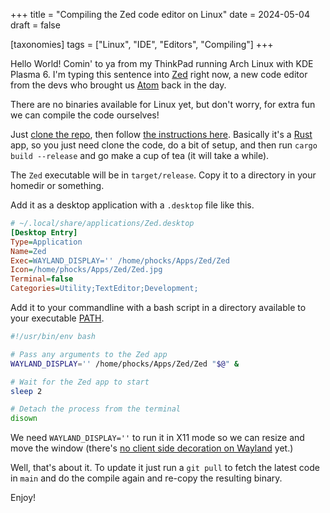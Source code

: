 +++
title = "Compiling the Zed code editor on Linux"
date = 2024-05-04
draft = false

[taxonomies]
tags = ["Linux", "IDE", "Editors", "Compiling"]
+++

Hello World! Comin' to ya from my ThinkPad running Arch Linux with KDE Plasma 6. I'm typing this sentence into [Zed][] right now, a new code editor from the devs who brought us [Atom][] back in the day.

There are no binaries available for Linux yet, but don't worry, for extra fun we can compile the code ourselves!

Just [clone the repo][Zed GitHub], then follow [the instructions here][Linux instructions]. Basically it's a [Rust][] app, so you just need clone the code, do a bit of setup, and then run `cargo build --release` and go make a cup of tea (it will take a while).

The `Zed` executable will be in `target/release`. Copy it to a directory in your homedir or something.

Add it as a desktop application with a `.desktop` file like this.

```ini
# ~/.local/share/applications/Zed.desktop
[Desktop Entry]
Type=Application
Name=Zed
Exec=WAYLAND_DISPLAY='' /home/phocks/Apps/Zed/Zed
Icon=/home/phocks/Apps/Zed/Zed.jpg
Terminal=false
Categories=Utility;TextEditor;Development;
```

Add it to your commandline with a bash script in a directory available to your executable [PATH][].

```bash
#!/usr/bin/env bash

# Pass any arguments to the Zed app
WAYLAND_DISPLAY='' /home/phocks/Apps/Zed/Zed "$@" &

# Wait for the Zed app to start
sleep 2

# Detach the process from the terminal
disown
```

We need `WAYLAND_DISPLAY=''` to run it in X11 mode so we can resize and move the window (there's [no client side decoration on Wayland][Zed Wayland] yet.)

Well, that's about it. To update it just run a `git pull` to fetch the latest code in `main` and do the compile again and re-copy the resulting binary.

Enjoy!

[Zed]: https://zed.dev/
[Atom]: https://en.wikipedia.org/wiki/Atom_(text_editor)
[Rust]: https://www.rust-lang.org/
[Linux instructions]: https://github.com/zed-industries/zed/blob/main/docs/src/developing_zed__building_zed_linux.md
[Zed GitHub]: https://github.com/zed-industries/zed
[PATH]: https://wiki.archlinux.org/title/Environment_variables#Per_user
[Zed Wayland]: https://github.com/zed-industries/zed/issues/9205
